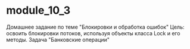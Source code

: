 # module_10_3
Домашнее задание по теме "Блокировки и обработка ошибок"
Цель: освоить блокировки потоков, используя объекты класса Lock и его методы.
Задача "Банковские операции"
